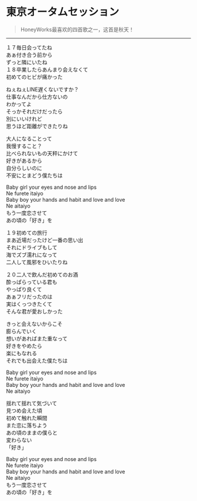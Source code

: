 # 東京オータムセッション

> HoneyWorks最喜欢的四首歌之一，这首是秋天！

---

<div class='lyrics'>

<p>
１７毎日会ってたね<br/>
あぁ付き合う前から<br/>
ずっと隣にいたね<br/>
１８卒業したらあんまり会えなくて<br/>
初めてのヒビが痛かった<br/>
</p>

<p>
ねぇねぇLINE遅くないですか？<br/>
仕事なんだから仕方ないの<br/>
わかってよ<br/>
そっかそれだけだったら<br/>
別にいいけれど<br/>
思うほど距離ができたりね<br/>
</p>

<p>
大人になることって<br/>
我慢すること？<br/>
比べられないもの天秤にかけて<br/>
好きがあるから<br/>
自分らしいのに<br/>
不安にとまどう僕たちは<br/>
</p>

<p>
Baby girl your eyes and nose and lips<br/>
Ne furete itaiyo<br/>
Baby boy your hands and habit and love and love<br/>
Ne aitaiyo<br/>
もう一度恋させて<br/>
あの頃の「好き」を<br/>
</p>

<p>
１９初めての旅行<br/>
まあ近場だったけど一番の思い出<br/>
それにドライブもして<br/>
海でズブ濡れになって<br/>
二人して風邪をひいたりね<br/>
</p>

<p>
２０二人で飲んだ初めてのお酒<br/>
酔っぱらっている君も<br/>
やっぱり良くて<br/>
あぁフリだったのは<br/>
実はくっつきたくて<br/>
そんな君が愛おしかった<br/>
</p>

<p>
きっと会えないからこそ<br/>
膨らんでいく<br/>
想いがあればまた重なって<br/>
好きをやめたら<br/>
楽にもなれる<br/>
それでも出会えた僕たちは<br/>
</p>

<p>
Baby girl your eyes and nose and lips<br/>
Ne furete itaiyo<br/>
Baby boy your hands and habit and love and love<br/>
Ne aitaiyo<br/>
</p>

<p>
揺れて揺れて気づいて<br/>
見つめ会えた頃<br/>
初めて触れた瞬間<br/>
また恋に落ちよう<br/>
あの頃のままの僕らと<br/>
変わらない<br/>
「好き」<br/>
</p>

<p>
Baby girl your eyes and nose and lips<br/>
Ne furete itaiyo<br/>
Baby boy your hands and habit and love and love<br/>
Ne aitaiyo<br/>
もう一度恋させて<br/>
あの頃の「好き」を<br/>
</p>

</div>
